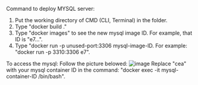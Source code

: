 Command to deploy MYSQL server:
  1. Put the working directory of CMD (CLI, Terminal) in the folder.
  2. Type "docker build ."
  3. Type "docker images" to see the new mysql image ID. For example, that ID is "e7...".
  4. Type "docker run -p unused-port:3306 mysql-image-ID. For example: "docker run -p 3310:3306 e7".
  
To access the mysql: Follow the picture belowed:
  ![image](https://github.com/PNg-HA/mmh_project/assets/93396414/7205d52d-2238-46c5-bba9-75aa480b1b40)
Replace "cea" with your mysql container ID in the command: "docker exec -it mysql-container-ID /bin/bash".

